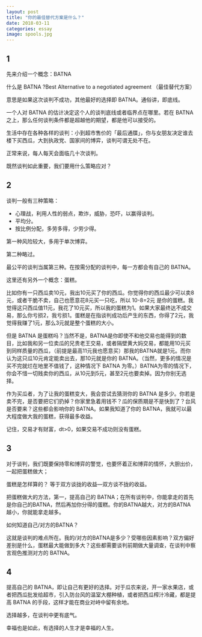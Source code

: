 ```yaml
---
layout: post
title: "你的最佳替代方案是什么？"
date: 2018-03-11
categories: essay
image: spools.jpg
---
```


## 1
先来介绍一个概念：BATNA

什么是 BATNA ?Best Alternative to a negotiated agreement
（最佳替代方案）

意思是如果这次谈判不成功，其他最好的选择即 BATNA。通俗讲，即底线。

一个人对 BATNA 的估计决定这个人的谈判底线或者临界点在哪里。若在 BATNA 之上，那么任何谈判条件都是超越他的期望，都是他可以接受的。

生活中存在各种各样的谈判：小到超市售价的「最后通牒」，你与女朋友决定谁去楼下买西瓜，大到执政党、国家间的博弈，谈判可谓无处不在。

正常来说，每人每天会面临几十次谈判。

既然谈判如此重要，我们要用什么策略应对？

## 2
谈判一般有三种策略：

* 心理战，利用人性的弱点，欺诈，威胁，恐吓，以赢得谈判。
* 平均分。
* 按比例分配，多劳多得，少劳少得。

第一种风险较大，多用于单次博弈。

第二种略过。

最公平的谈判当属第三种。在按需分配的谈判中，每一方都会有自己的 BATNA。

这里还有另外一个概念：蛋糕。

比如你有一只西瓜卖10元，我出10元买了你的西瓜。你觉得你的西瓜最少可以卖8元，或者干脆不卖，自己也愿意花8元买一只吃，所以 10-8=2元 是你的蛋糕。我觉得这只西瓜值11元，我花了10元买，所以我的蛋糕为1。如果大家最终达不成交易，那么你亏损2，我亏损1。蛋糕是在指谈判成功后产生的东西，你得了2元，我觉得我赚了1元，那么3元就是整个蛋糕的大小。

但是 BATNA 是蛋糕吗？当然不是，BATNA是你即使不和他交易也能得到的数目，比如我和另一位卖瓜的兄贵老王交易，或者隔壁黄大妈交易，都能用10元买到同样质量的西瓜，（前提是最高11元我也愿意买）那我的BATNA就是1元。而你认为这只瓜10元肯定能卖出去，那10元就是你的 BATNA。（当然，更多的情况是买不完就烂在地里不值钱了，这种情况下 BATNA 为零。）BATNA为零的情况下，你会不惜一切贱卖你的西瓜，从10元到5元，甚至2元也要卖掉。因为你别无选择。

作为买瓜者，为了让我的蛋糕变大，我会尝试去猜测你的 BATNA 是多少。你若是卖不完，是否要把它们扔掉？你家里急着用钱不？瓜的保质期是不是快到了？台风是否要来？这些都会影响你的 BATNA。如果我知道了你的 BATNA，我就可以最大程度做大我的蛋糕，获得最多收益。

记住，交易才有财富，dt>0，如果交易不成功则没有蛋糕。

## 3
对于谈判，我们既要保持零和博弈的警觉，也要怀着正和博弈的情怀，大胆出价，一起把蛋糕做大；

蛋糕是怎样算的？ 等于双方谈拢的收益—双方谈不拢的收益。

把蛋糕做大的方法，第一，提高自己的 BATNA；在所有谈判中，你能拿走的首先是你自己的BATNA，然后再加你分得的蛋糕。你的BATNA越大，对方的BATNA越小，你就能拿走越多。

如何知道自己/对方的BATNA？

这就是谈判的难点所在。我的/对方的BATNA是多少？受哪些因素影响？双方偏好差别是什么，蛋糕最大能做到多大？这些都需要谈判前期做大量调查，在谈判中察言观色推测对方的 BATNA。

## 4
提高自己的 BATNA，即让自己有更好的选择。对于瓜农来说，开一家水果店，或者把西瓜批发给超市，引入防台风的温室大棚种植，或者把西瓜榨汁冷藏，都是提高 BATNA 的手段，这样才能在商业对峙中留有余地。

选择越多，在谈判中更有底气。

幸福也是如此，有选择的人生才是幸福的人生。